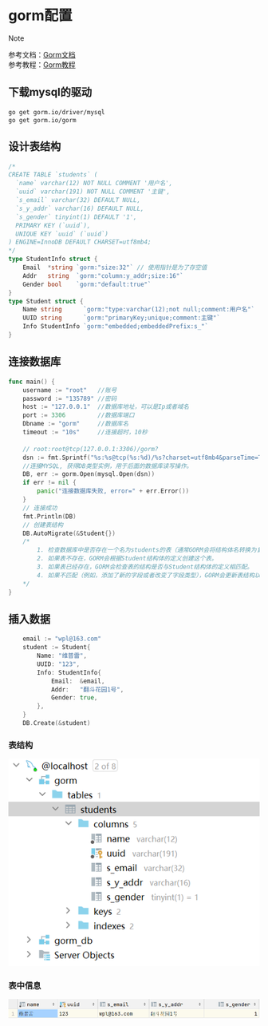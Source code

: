 # gorm配置
> [!NOTE]
> 参考文档：[Gorm文档](https://docs.fengfengzhidao.com/#/docs/gorm%E6%96%87%E6%A1%A3/1.%E8%BF%9E%E6%8E%A5)  
> 参考教程：[Gorm教程](https://www.bilibili.com/video/BV1xg411t7RZ/)
## 下载mysql的驱动

```shell
go get gorm.io/driver/mysql
go get gorm.io/gorm
```
## 设计表结构
```go
/*
CREATE TABLE `students` (
  `name` varchar(12) NOT NULL COMMENT '用户名',
  `uuid` varchar(191) NOT NULL COMMENT '主键',
  `s_email` varchar(32) DEFAULT NULL,
  `s_y_addr` varchar(16) DEFAULT NULL,
  `s_gender` tinyint(1) DEFAULT '1',
  PRIMARY KEY (`uuid`),
  UNIQUE KEY `uuid` (`uuid`)
) ENGINE=InnoDB DEFAULT CHARSET=utf8mb4;
*/
type StudentInfo struct {
    Email  *string `gorm:"size:32"` // 使用指针是为了存空值
    Addr   string  `gorm:"column:y_addr;size:16"`
    Gender bool    `gorm:"default:true"`
}
type Student struct {
    Name string      `gorm:"type:varchar(12);not null;comment:用户名"`
    UUID string      `gorm:"primaryKey;unique;comment:主键"`
    Info StudentInfo `gorm:"embedded;embeddedPrefix:s_"`
}
```
## 连接数据库
```go
func main() {
	username := "root"   //账号
	password := "135789" //密码
	host := "127.0.0.1"  //数据库地址，可以是Ip或者域名
	port := 3306         //数据库端口
	Dbname := "gorm"     //数据库名
	timeout := "10s"     //连接超时，10秒

	// root:root@tcp(127.0.0.1:3306)/gorm?
	dsn := fmt.Sprintf("%s:%s@tcp(%s:%d)/%s?charset=utf8mb4&parseTime=True&loc=Local&timeout=%s", username, password, host, port, Dbname, timeout)
	//连接MYSQL, 获得DB类型实例，用于后面的数据库读写操作。
	DB, err := gorm.Open(mysql.Open(dsn))
	if err != nil {
		panic("连接数据库失败, error=" + err.Error())
	}
	// 连接成功
	fmt.Println(DB)
	// 创建表结构
	DB.AutoMigrate(&Student{})
	/*
		1. 检查数据库中是否存在一个名为students的表（通常GORM会将结构体名转换为复数形式作为表名）。
		2. 如果表不存在，GORM会根据Student结构体的定义创建这个表。
		3. 如果表已经存在，GORM会检查表的结构是否与Student结构体的定义相匹配。
		4. 如果不匹配（例如，添加了新的字段或者改变了字段类型），GORM会更新表结构以匹配Student结构体的定义。
	*/
}
```
## 插入数据
```go
	email := "wpl@163.com"
	student := Student{
		Name: "维普雷",
		UUID: "123",
		Info: StudentInfo{
			Email:  &email,
			Addr:   "翻斗花园1号",
			Gender: true,
		},
	}
	DB.Create(&student)
```
### 表结构
![](img/img_1.png)
### 表中信息
![](img/img.png)

